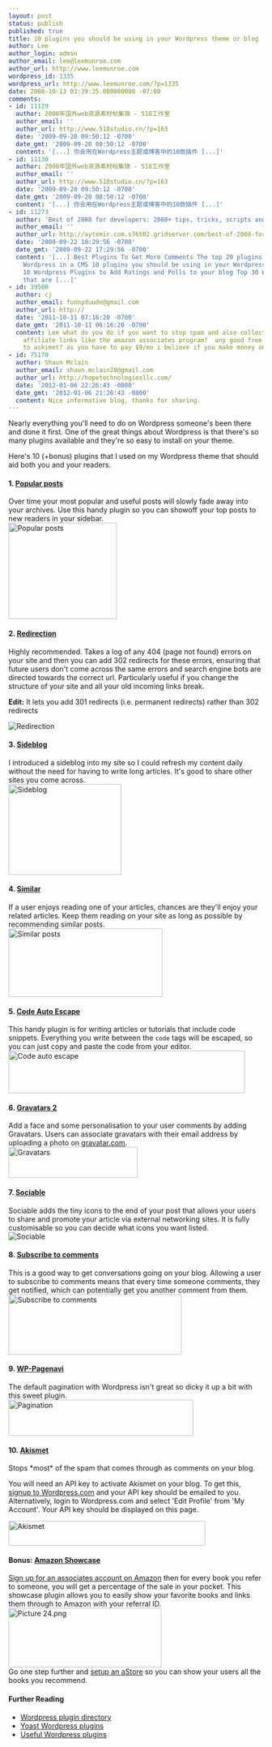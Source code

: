 ```yaml
---
layout: post
status: publish
published: true
title: 10 plugins you should be using in your Wordpress theme or blog
author: Lee
author_login: admin
author_email: lee@leemunroe.com
author_url: http://www.leemunroe.com
wordpress_id: 1335
wordpress_url: http://www.leemunroe.com/?p=1335
date: 2008-10-13 03:39:25.000000000 -07:00
comments:
- id: 11129
  author: 2008年国外web资源素材帖集锦 - 518工作室
  author_email: ''
  author_url: http://www.518studio.cn/?p=163
  date: '2009-09-20 09:50:12 -0700'
  date_gmt: '2009-09-20 08:50:12 -0700'
  content: '[...] 你会用在Wordpress主题或博客中的10款插件 [...]'
- id: 11130
  author: 2008年国外web资源素材帖集锦 - 518工作室
  author_email: ''
  author_url: http://www.518studio.cn/?p=163
  date: '2009-09-20 09:50:12 -0700'
  date_gmt: '2009-09-20 08:50:12 -0700'
  content: '[...] 你会用在Wordpress主题或博客中的10款插件 [...]'
- id: 11273
  author: 'Best of 2008 for developers: 2008+ tips, tricks, scripts and sources!'
  author_email: ''
  author_url: http://aytemir.com.s76502.gridserver.com/best-of-2008-for-developers-2008-tips-tricks-scripts-and-sources/
  date: '2009-09-22 18:29:56 -0700'
  date_gmt: '2009-09-22 17:29:56 -0700'
  content: '[...] Best Plugins To Get More Comments The top 20 plugins to transform
    Wordpress in a CMS 10 plugins you should be using in your Wordpress theme or blog
    10 Wordpress Plugins to Add Ratings and Polls to your blog Top 30 Wordpress Plugins
    that are [...]'
- id: 39500
  author: cj
  author_email: funnyduude@gmail.com
  author_url: http://
  date: '2011-10-11 07:16:20 -0700'
  date_gmt: '2011-10-11 06:16:20 -0700'
  content: Lee what do you do if you want to stop spam and also collect money from
    affiliate links like the amazon associates program?  any good free alternatives
    to askimet? as you have to pay $9/mo i believe if you make money on the blog
- id: 75170
  author: Shaun Mclain
  author_email: shaun.mclain28@gmail.com
  author_url: http://hopetechnologiesllc.com/
  date: '2012-01-06 22:26:43 -0800'
  date_gmt: '2012-01-06 21:26:43 -0800'
  content: Nice informative blog, thanks for sharing.
---
```

Nearly everything you'll need to do on Wordpress someone's been there and done it first. One of the great things about Wordpress is that there's so many plugins available and they're so easy to install on your theme.

Here's 10 (+bonus) plugins that I used on my Wordpress theme that should aid both you and your readers.
<h4>1. <a href="http://rmarsh.com/plugins/popular-posts/">Popular posts</a></h4>
Over time your most popular and useful posts will slowly fade away into your archives. Use this handy plugin so you can showoff your top posts to new readers in your sidebar.
<div class="blog-img"><img src="http://www.leemunroe.com/wp-content/uploads/picture-111.png" border="0" alt="Popular posts" width="214" height="190" /></div>
<!--more-->
<h4>2. <a href="http://urbangiraffe.com/plugins/redirection/">Redirection</a></h4>
Highly recommended. Takes a log of any 404 (page not found) errors on your site and then you can add 302 redirects for these errors, ensuring that future users don't come across the same errors and search engine bots are directed towards the correct url. Particularly useful if you change the structure of your site and all your old incoming links break.

<strong>Edit:</strong> It lets you add 301 redirects (i.e. permanent redirects) rather than 302 redirects
<div class="blog-img"><img class="alignnone size-full wp-image-276" title="picture-122" src="http://www.leemunroe.com/wp-content/uploads/picture-122.png" alt="Redirection" /></div>
<h4>3. <a href="http://katesgasis.com/2005/10/24/sideblog/">Sideblog</a></h4>
I introduced a sideblog into my site so I could refresh my content daily without the need for having to write long articles. It's good to share other sites you come across.
<div class="blog-img"><img src="http://www.leemunroe.com/wp-content/uploads/picture-131.png" border="0" alt="Sideblog" width="223" height="179" /></div>
<h4>4. <a href="http://rmarsh.com/plugins/similar-posts/">Similar</a></h4>
If a user enjoys reading one of your articles, chances are they'll enjoy your related articles. Keep them reading on your site as long as possible by recommending similar posts.
<div class="blog-img"><img src="http://www.leemunroe.com/wp-content/uploads/picture-141.png" border="0" alt="Similar posts" width="304" height="135" /></div>
<h4>5. <a href="http://priyadi.net/archives/2005/09/27/wordpress-plugin-code-autoescape/">Code Auto Escape</a></h4>
This handy plugin is for writing articles or tutorials that include code snippets. Everything you write between the <code>code</code> tags will be escaped, so you can just copy and paste the code from your editor.
<div class="blog-img"><img src="http://www.leemunroe.com/wp-content/uploads/picture-18.png" border="0" alt="Code auto escape" width="467" height="84" /></div>
<h4>6. <a href="http://zenpax.com/gravatars2/">Gravatars 2</a></h4>
Add a face and some personalisation to your user comments by adding Gravatars. Users can associate gravatars with their email address by uploading a photo on <a href="http://gravatar.com">gravatar.com</a>.
<div class="blog-img"><img src="http://www.leemunroe.com/wp-content/uploads/picture-19.png" border="0" alt="Gravatars" width="255" height="61" /></div>
<h4>7. <a href="http://yoast.com/wordpress/sociable/">Sociable</a></h4>
Sociable adds the tiny icons to the end of your post that allows your users to share and promote your article via external networking sites. It is fully customisable so you can decide what icons you want listed.
<div class="blog-img"><img class="alignnone size-full wp-image-277" title="picture-201" src="http://www.leemunroe.com/wp-content/uploads/picture-201.png" alt="Sociable" /></div>
<h4>8. <a href="http://txfx.net/code/wordpress/subscribe-to-comments/">Subscribe to comments</a></h4>
This is a good way to get conversations going on your blog. Allowing a user to subscribe to comments means that every time someone comments, they get notified, which can potentially get you another comment from them.
<div class="blog-img"><img src="http://www.leemunroe.com/wp-content/uploads/picture-21.png" border="0" alt="Subscribe to comments" width="342" height="119" /></div>
<h4>9. <a href="http://lesterchan.net/portfolio/programming/php/">WP-Pagenavi</a></h4>
The default pagination with Wordpress isn't great so dicky it up a bit with this sweet plugin.
<div class="blog-img"><img src="http://www.leemunroe.com/wp-content/uploads/picture-22.png" border="0" alt="Pagination" width="365" height="71" /></div>
<h4>10. <a href="http://akismet.com/">Akismet</a></h4>
Stops *most* of the spam that comes through as comments on your blog.

You will need an API key to activate Akismet on your blog. To get this, <a href="http://wordpress.com/signup/">signup to Wordpress.com</a> and your API key should be emailed to you. Alternatively, login to Wordpress.com and select 'Edit Profile' from 'My Account'. Your API key should be displayed on this page.
<div class="blog-img"><img src="http://www.leemunroe.com/wp-content/uploads/picture-23.png" border="0" alt="Akismet" width="389" height="49" /></div>
<h4>Bonus: <a href="http://www.aaronforgue.com/projects/amazon-showcase/">Amazon Showcase</a></h4>
<a href="https://affiliate-program.amazon.co.uk/gp/associates/join/main.html">Sign up for an associates account on Amazon</a> then for every book you refer to someone, you will get a percentage of the sale in your pocket. This showcase plugin allows you to easily show your favorite books and links them through to Amazon with your referral ID.
<div class="blog-img"><img src="http://www.leemunroe.com/wp-content/uploads/picture-24.png" border="0" alt="Picture 24.png" width="302" height="117" /></div>
Go one step further and <a href="http://astore.amazon.co.uk/">setup an aStore</a> so you can show your users all the books you recommend.
<div class="blog-img"><img class="alignnone size-full wp-image-278" title="picture-251" src="http://www.leemunroe.com/wp-content/uploads/picture-251.png" alt="" /></div>
<h4>Further Reading</h4>
<ul>
	<li><a href="http://wordpress.org/extend/plugins/">Wordpress plugin directory</a></li>
	<li><a href="http://yoast.com/wordpress/">Yoast Wordpress plugins</a></li>
	<li><a href="http://www.webdesignerwall.com/general/useful-wordpress-plugins/">Useful Wordpress plugins</a></li>
</ul>
